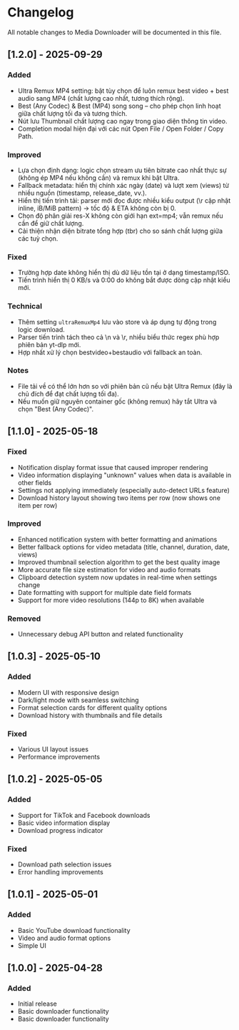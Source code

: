 <!-- markdownlint-disable MD024 -->
# Changelog

All notable changes to Media Downloader will be documented in this file.

## [1.2.0] - 2025-09-29

### Added

- Ultra Remux MP4 setting: bật tùy chọn để luôn remux best video + best audio sang MP4 (chất lượng cao nhất, tương thích rộng).
- Best (Any Codec) & Best (MP4) song song – cho phép chọn linh hoạt giữa chất lượng tối đa và tương thích.
- Nút lưu Thumbnail chất lượng cao ngay trong giao diện thông tin video.
- Completion modal hiện đại với các nút Open File / Open Folder / Copy Path.

### Improved

- Lựa chọn định dạng: logic chọn stream ưu tiên bitrate cao nhất thực sự (không ép MP4 nếu không cần) và remux khi bật Ultra.
- Fallback metadata: hiển thị chính xác ngày (date) và lượt xem (views) từ nhiều nguồn (timestamp, release_date, vv.).
- Hiển thị tiến trình tải: parser mới đọc được nhiều kiểu output (\r cập nhật inline, iB/MiB pattern) -> tốc độ & ETA không còn bị 0.
- Chọn độ phân giải res-X không còn giới hạn ext=mp4; vẫn remux nếu cần để giữ chất lượng.
- Cải thiện nhận diện bitrate tổng hợp (tbr) cho so sánh chất lượng giữa các tuỳ chọn.

### Fixed

- Trường hợp date không hiển thị dù dữ liệu tồn tại ở dạng timestamp/ISO.
- Tiến trình hiển thị 0 KB/s và 0:00 do không bắt được dòng cập nhật kiểu mới.

### Technical

- Thêm setting `ultraRemuxMp4` lưu vào store và áp dụng tự động trong logic download.
- Parser tiến trình tách theo cả \n và \r, nhiều biểu thức regex phù hợp phiên bản yt-dlp mới.
- Hợp nhất xử lý chọn bestvideo+bestaudio với fallback an toàn.

### Notes

- File tải về có thể lớn hơn so với phiên bản cũ nếu bật Ultra Remux (đây là chủ đích để đạt chất lượng tối đa).
- Nếu muốn giữ nguyên container gốc (không remux) hãy tắt Ultra và chọn "Best (Any Codec)".

## [1.1.0] - 2025-05-18

### Fixed

- Notification display format issue that caused improper rendering
- Video information displaying "unknown" values when data is available in other fields
- Settings not applying immediately (especially auto-detect URLs feature)
- Download history layout showing two items per row (now shows one item per row)

### Improved

- Enhanced notification system with better formatting and animations
- Better fallback options for video metadata (title, channel, duration, date, views)
- Improved thumbnail selection algorithm to get the best quality image
- More accurate file size estimation for video and audio formats
- Clipboard detection system now updates in real-time when settings change
- Date formatting with support for multiple date field formats
- Support for more video resolutions (144p to 8K) when available

### Removed

- Unnecessary debug API button and related functionality

## [1.0.3] - 2025-05-10

### Added

- Modern UI with responsive design
- Dark/light mode with seamless switching
- Format selection cards for different quality options
- Download history with thumbnails and file details

### Fixed

- Various UI layout issues
- Performance improvements

## [1.0.2] - 2025-05-05

### Added

- Support for TikTok and Facebook downloads
- Basic video information display
- Download progress indicator

### Fixed

- Download path selection issues
- Error handling improvements

## [1.0.1] - 2025-05-01

### Added

- Basic YouTube download functionality
- Video and audio format options
- Simple UI

## [1.0.0] - 2025-04-28

### Added

- Initial release
- Basic downloader functionality
 - Basic downloader functionality

